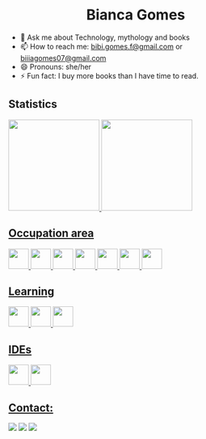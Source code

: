 ### <h1 align="center"> Bianca Gomes </h1> 

- 💬 Ask me about Technology, mythology and books
- 📫 How to reach me: bibi.gomes.f@gmail.com or biiiagomes07@gmail.com
- 😄 Pronouns: she/her
- ⚡ Fun fact: I buy more books than I have time to read.       

## Statistics
<div>
          <a href="https://github.com/biiigomes">
          <img height="180em" src="https://github-readme-stats.vercel.app/api/top-langs/?username=biiigomes&layout=compact&langs_count=7&theme=dracula"/>
          <img height="180em" src="https://github-readme-stats.vercel.app/api?username=biiigomes&show_icons=true&theme=dracula&include_all_commits=true&count_private=true"/>
</div>
          
## Occupation area
<img src="https://cdn.jsdelivr.net/gh/devicons/devicon/icons/git/git-original.svg" width="40" height="40"/> <img src="https://cdn.jsdelivr.net/gh/devicons/devicon/icons/dotnetcore/dotnetcore-original.svg" width="40" height="40"/> <img src="https://cdn.jsdelivr.net/gh/devicons/devicon/icons/angularjs/angularjs-original.svg" width="40" height="40"/> <img src="https://cdn.jsdelivr.net/gh/devicons/devicon/icons/html5/html5-original.svg" width="40" height="40"/> <img src="https://cdn.jsdelivr.net/gh/devicons/devicon/icons/css3/css3-original.svg" width="40" height="40"/> <img src="https://cdn.jsdelivr.net/gh/devicons/devicon/icons/javascript/javascript-original.svg" width="40" height="40"/> <img src="https://cdn.jsdelivr.net/gh/devicons/devicon/icons/typescript/typescript-original.svg" width="40" height="40"/>   
          
## Learning
<img src="https://cdn.jsdelivr.net/gh/devicons/devicon/icons/java/java-original-wordmark.svg" width="40" height="40"/> <img src="https://cdn.jsdelivr.net/gh/devicons/devicon/icons/mysql/mysql-original-wordmark.svg" width="40" height="40"/> <img src="https://cdn.jsdelivr.net/gh/devicons/devicon/icons/android/android-original.svg" width="40" height="40"/>

## IDEs
<img src="https://cdn.jsdelivr.net/gh/devicons/devicon/icons/vscode/vscode-original.svg" width="40" height="40"/> <img src="https://cdn.jsdelivr.net/gh/devicons/devicon/icons/androidstudio/androidstudio-original.svg" width="40" height="40"/>  
          
## Contact:

<div>
          <a href="https://www.instagram.com/biiigomes/" target="_blank"><img src="https://img.shields.io/badge/-Instagram-%23E4405F?style=for-the-badge&logo=instagram&logoColor=white" target="_blank"></a>
          <a href = "bibi.gomes.f@gmail.com"><img src="https://img.shields.io/badge/Gmail-D14836?style=for-the-badge&logo=gmail&logoColor=white" target="_blank"></a>
          <a href="https://www.linkedin.com/in/bianca-gomes-b14a55203/" target="_blank"><img src="https://img.shields.io/badge/-LinkedIn-%230077B5?style=for-the-badge&logo=linkedin&logoColor=white" target="_blank"></a>   
</div>
